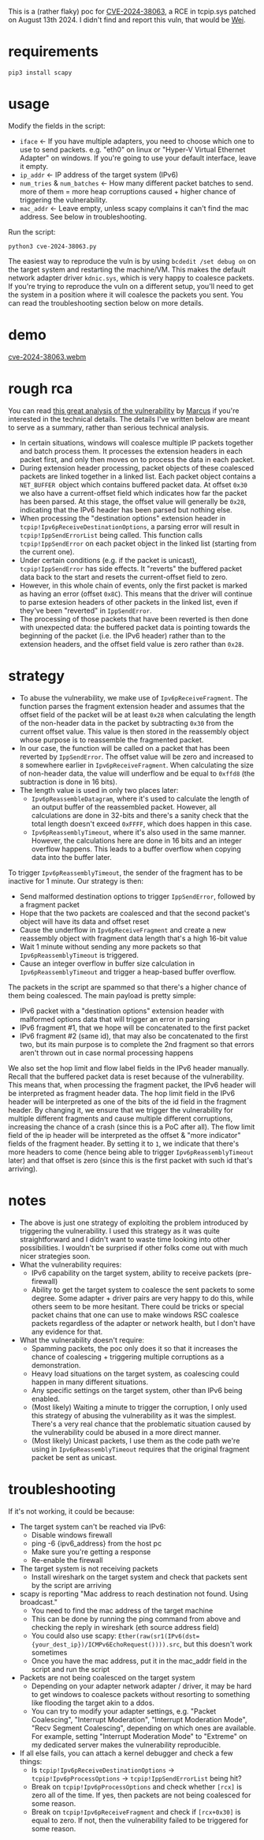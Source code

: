 This is a (rather flaky) poc for [CVE-2024-38063](https://msrc.microsoft.com/update-guide/vulnerability/CVE-2024-38063), a RCE in tcpip.sys patched on August 13th 2024. I didn't find and report this vuln, that would be [Wei](https://x.com/XiaoWei___).

# requirements
```
pip3 install scapy
```

# usage
Modify the fields in the script:
- `iface` <- If you have multiple adapters, you need to choose which one to use to send packets. e.g. "eth0" on linux or "Hyper-V Virtual Ethernet Adapter" on windows. If you're going to use your default interface, leave it empty.
- `ip_addr` <- IP address of the target system (IPv6)
- `num_tries` & `num_batches` <- How many different packet batches to send. more of them = more heap corruptions caused + higher chance of triggering the vulnerability.
- `mac_addr` <- Leave empty, unless scapy complains it can't find the mac address. See below in troubleshooting.

Run the script:
```
python3 cve-2024-38063.py
```

The easiest way to reproduce the vuln is by using `bcdedit /set debug on` on the target system and restarting the machine/VM. This makes the default network adapter driver `kdnic.sys`, which is very happy to coalesce packets. If you're trying to reproduce the vuln on a different setup, you'll need to get the system in a position where it will coalesce the packets you sent. You can read the troubleshooting section below on more details.

# demo
[cve-2024-38063.webm](https://github.com/user-attachments/assets/ed474abf-448f-4830-8365-68f99740ac46)

# rough rca
You can read [this great analysis of the vulnerability](https://malwaretech.com/2024/08/exploiting-CVE-2024-38063.html) by [Marcus](https://infosec.exchange/@malwaretech) if you're interested in the technical details. The details I've written below are meant to serve as a summary, rather than serious technical analysis.

- In certain situations, windows will coalesce multiple IP packets together and batch process them. It processes the extension headers in each packet first, and only then moves on to process the data in each packet.
- During extension header processing, packet objects of these coalesced packets are linked together in a linked list. Each packet object contains a `NET_BUFFER `object which contains buffered packet data. At offset `0x30` we also have a current-offset field which indicates how far the packet has been parsed. At this stage, the offset value will generally be `0x28`, indicating that the IPv6 header has been parsed but nothing else.
- When processing the "destination options" extension header in `tcpip!Ipv6pReceiveDestinationOptions`, a parsing error will result in `tcpip!IppSendErrorList` being called. This function calls `tcpip!IppSendError` on each packet object in the linked list (starting from the current one).
- Under certain conditions (e.g. if the packet is unicast), `tcpip!IppSendError` has side effects. It "reverts" the buffered packet data back to the start and resets the current-offset field to zero.
- However, in this whole chain of events, only the first packet is marked as having an error (offset `0x8C`). This means that the driver will continue to parse extesion headers of other packets in the linked list, even if they've been "reverted" in `IppSendError`.
- The processing of those packets that have been reverted is then done with unexpected data: the buffered packet data is pointing towards the beginning of the packet (i.e. the IPv6 header) rather than to the extension headers, and the offset field value is zero rather than `0x28`.

# strategy
- To abuse the vulnerability, we make use of `Ipv6pReceiveFragment`. The function parses the fragment extension header and assumes that the offset field of the packet will be at least `0x28` when calculating the length of the non-header data in the packet by subtracting `0x30` from the current offset value. This value is then stored in the reassembly object whose purpose is to reassemble the fragmented packet. 
- In our case, the function will be called on a packet that has been reverted by `IppSendError`. The offset value will be zero and increased to `8` somewhere earlier in `Ipv6pReceiveFragment`. When calculating the size of non-header data, the value will underflow and be equal to `0xffd8` (the subtraction is done in 16 bits).
- The length value is used in only two places later:
	- `Ipv6pReassembleDatagram`, where it's used to calculate the length of an output buffer of the reassembled packet. However, all calculations are done in 32-bits and there's a sanity check that the total length doesn't exceed `0xFFFF`, which does happen in this case.
	- `Ipv6pReassemblyTimeout`, where it's also used in the same manner. However, the calculations here are done in 16 bits and an integer overflow happens. This leads to a buffer overflow when copying data into the buffer later.
	
To trigger `Ipv6pReassemblyTimeout`, the sender of the fragment has to be inactive for 1 minute. Our strategy is then:
- Send malformed destination options to trigger `IppSendError`, followed by a fragment packet
- Hope that the two packets are coalesced and that the second packet's object will have its data and offset reset
- Cause the underflow in `Ipv6pReceiveFragment` and create a new reassembly object with fragment data length that's a high 16-bit value
- Wait 1 minute without sending any more packets so that `Ipv6pReassemblyTimeout` is triggered.
- Cause an integer overflow in buffer size calculation in `Ipv6pReassemblyTimeout` and trigger a heap-based buffer overflow.

The packets in the script are spammed so that there's a higher chance of them being coalesced. The main payload is pretty simple:
- IPv6 packet with a "destination options" extension header with malformed options data that will trigger an error in parsing
- IPv6 fragment #1, that we hope will be concatenated to the first packet
- IPv6 fragment #2 (same id), that may also be concatenated to the first two, but its main purpose is to complete the 2nd fragment so that errors aren't thrown out in case normal processing happens

We also set the hop limit and flow label fields in the IPv6 header manually. Recall that the buffered packet data is reset because of the vulnerability. This means that, when processing the fragment packet, the IPv6 header will be interpreted as fragment header data. The hop limit field in the IPv6 header will be interpreted as one of the bits of the id field in the fragment header. By changing it, we ensure that we trigger the vulnerability for multiple different fragments and cause multiple different corruptions, increasing the chance of a crash (since this is a PoC after all). The flow limit field of the ip header will be interpreted as the offset & "more indicator" fields of the fragment header. By setting it to `1`, we indicate that there's more headers to come (hence being able to trigger `Ipv6pReassemblyTimeout` later) and that offset is zero (since this is the first packet with such id that's arriving).

# notes
- The above is just one strategy of exploiting the problem introduced by triggering the vulnerability. I used this strategy as it was quite straightforward and I didn't want to waste time looking into other possibilities. I wouldn't be surprised if other folks come out with much nicer strategies soon.
- What the vulnerability requires:
	- IPv6 capability on the target system, ability to receive packets (pre-firewall)
	- Ability to get the target system to coalesce the sent packets to some degree. Some adapter + driver pairs are very happy to do this, while others seem to be more hesitant. There could be tricks or special packet chains that one can use to make windows RSC coalesce packets regardless of the adapter or network health, but I don't have any evidence for that.
- What the vulnerability doesn't require:
	- Spamming packets, the poc only does it so that it increases the chance of coalescing + triggering multiple corruptions as a demonstration.
	- Heavy load situations on the target system, as coalescing could happen in many different situations.
	- Any specific settings on the target system, other than IPv6 being enabled.
	- (Most likely) Waiting a minute to trigger the corruption, I only used this strategy of abusing the vulnerability as it was the simplest. There's a very real chance that the problematic situation caused by the vulnerability could be abused in a more direct manner.
	- (Most likely) Unicast packets, I use them as the code path we're using in `Ipv6pReassemblyTimeout` requires that the original fragment packet be sent as unicast.

# troubleshooting
If it's not working, it could be because:
- The target system can't be reached via IPv6:
	+ Disable windows firewall
	+ ping -6 {ipv6_address} from the host pc
	+ Make sure you're getting a response
	+ Re-enable the firewall
- The target system is not receiving packets
	+ Install wireshark on the target system and check that packets sent by the script are arriving
- scapy is reporting "Mac address to reach destination not found. Using broadcast."
	+ You need to find the mac address of the target machine
	+ This can be done by running the ping command from above and checking the reply in wireshark (eth source address field)
	+ You could also use scapy: `Ether(raw(sr1(IPv6(dst={your_dest_ip})/ICMPv6EchoRequest()))).src`, but this doesn't work sometimes
	+ Once you have the mac address, put it in the mac_addr field in the script and run the script
- Packets are not being coalesced on the target system
	+ Depending on your adapter network adapter / driver, it may be hard to get windows to coalesce packets without resorting to something like flooding the target akin to a ddos.
	+ You can try to modify your adapter settings, e.g. "Packet Coalescing", "Interrupt Moderation", "Interrupt Moderation Mode", "Recv Segment Coalescing", depending on which ones are available. For example, setting "Interrupt Moderation Mode" to "Extreme" on my dedicated server makes the vulnerability reproducible.
- If all else fails, you can attach a kernel debugger and check a few things:
	- Is `tcpip!Ipv6pReceiveDestinationOptions` -> `tcpip!Ipv6pProcessOptions` -> `tcpip!IppSendErrorList` being hit?
	- Break on `tcpip!Ipv6pProcessOptions` and check whether `[rcx]` is zero all of the time. If yes, then packets are not being coalesced for some reason.
	- Break on `tcpip!Ipv6pReceiveFragment` and check if `[rcx+0x30]` is equal to zero. If not, then the vulnerability failed to be triggered for some reason.

